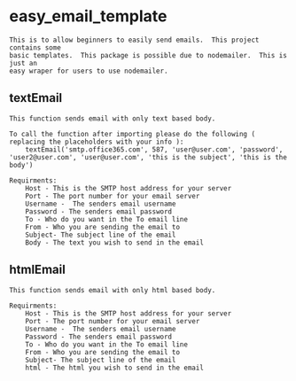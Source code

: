 # easy_email_template
    This is to allow beginners to easily send emails.  This project contains some
    basic templates.  This package is possible due to nodemailer.  This is just an 
    easy wraper for users to use nodemailer.

## textEmail
    This function sends email with only text based body.

    To call the function after importing please do the following ( replacing the placeholders with your info ):
        textEmail('smtp.office365.com', 587, 'user@user.com', 'password', 'user2@user.com', 'user@user.com', 'this is the subject', 'this is the body')

    Requirments:
        Host - This is the SMTP host address for your server
        Port - The port number for your email server
        Username -  The senders email username 
        Password - The senders email password 
        To - Who do you want in the To email line 
        From - Who you are sending the email to 
        Subject- The subject line of the email 
        Body - The text you wish to send in the email

## htmlEmail    
    This function sends email with only html based body.

    Requirments:
        Host - This is the SMTP host address for your server
        Port - The port number for your email server
        Username -  The senders email username 
        Password - The senders email password 
        To - Who do you want in the To email line 
        From - Who you are sending the email to 
        Subject- The subject line of the email 
        html - The html you wish to send in the email